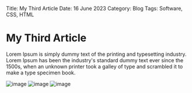 Title: My Third Article
Date: 16 June 2023
Category: Blog
Tags: Software, CSS, HTML

# My Third Article

Lorem Ipsum is simply dummy text of the printing and typesetting industry. Lorem Ipsum has been the industry's standard dummy text ever since the 1500s, when an unknown printer took a galley of type and scrambled it to make a type specimen book.

![image](path/to/image.jpg)
![image](path/to/image.jpg)
![image](path/to/image.jpg)
